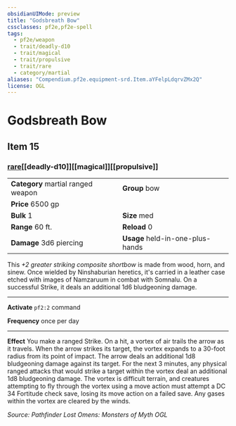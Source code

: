 ```yaml
---
obsidianUIMode: preview
title: "Godsbreath Bow"
cssclasses: pf2e,pf2e-spell
tags:
  - pf2e/weapon
  - trait/deadly-d10
  - trait/magical
  - trait/propulsive
  - trait/rare
  - category/martial
aliases: "Compendium.pf2e.equipment-srd.Item.aYFelpLdqrvZMx2Q"
license: OGL
---
```

# Godsbreath Bow
## Item 15
### [rare](rare "Rare Rarity Trait")[[deadly-d10]][[magical]][[propulsive]]

|  |  |
| -- | -- |
| **Category** martial ranged weapon | **Group** bow |
| **Price** 6500 gp |  |
| **Bulk** 1 | **Size** med |
|**Range** 60 ft.| **Reload** 0|
| **Damage** 3d6 piercing  | **Usage** held-in-one-plus-hands |



This _+2 greater striking composite shortbow_ is made from wood, horn, and sinew. Once wielded by Ninshaburian heretics, it's carried in a leather case etched with images of Namzaruum in combat with Somnalu. On a successful Strike, it deals an additional 1d6 bludgeoning damage.

* * *

**Activate** `pf2:2` command

**Frequency** once per day

* * *

**Effect** You make a ranged Strike. On a hit, a vortex of air trails the arrow as it travels. When the arrow strikes its target, the vortex expands to a 30-foot radius from its point of impact. The arrow deals an additional 1d8 bludgeoning damage against its target. For the next 3 minutes, any physical ranged attacks that would strike a target within the vortex deal an additional 1d8 bludgeoning damage. The vortex is difficult terrain, and creatures attempting to fly through the vortex using a move action must attempt a DC 34 Fortitude check save, losing its move action on a failed save. Any gases within the vortex are cleared by the winds.

*Source: Pathfinder Lost Omens: Monsters of Myth*
*OGL*